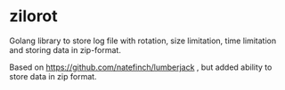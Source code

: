 # zilorot
Golang library to store log file with rotation, size limitation, time limitation and storing data in zip-format.

Based on https://github.com/natefinch/lumberjack , but added ability to store data in zip format.
